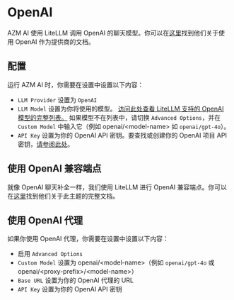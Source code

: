 # OpenAI

AZM AI 使用 LiteLLM 调用 OpenAI 的聊天模型。你可以在[这里](https://docs.litellm.ai/docs/providers/openai)找到他们关于使用 OpenAI 作为提供商的文档。

## 配置

运行 AZM AI 时，你需要在设置中设置以下内容：
* `LLM Provider` 设置为 `OpenAI`
* `LLM Model` 设置为你将使用的模型。
[访问此处查看 LiteLLM 支持的 OpenAI 模型的完整列表。](https://docs.litellm.ai/docs/providers/openai#openai-chat-completion-models)
如果模型不在列表中，请切换 `Advanced Options`，并在 `Custom Model` 中输入它（例如 openai/&lt;model-name&gt; 如 `openai/gpt-4o`）。
* `API Key` 设置为你的 OpenAI API 密钥。要查找或创建你的 OpenAI 项目 API 密钥，[请参阅此处](https://platform.openai.com/api-keys)。

## 使用 OpenAI 兼容端点

就像 OpenAI 聊天补全一样，我们使用 LiteLLM 进行 OpenAI 兼容端点。你可以在[这里](https://docs.litellm.ai/docs/providers/openai_compatible)找到他们关于此主题的完整文档。

## 使用 OpenAI 代理

如果你使用 OpenAI 代理，你需要在设置中设置以下内容：
* 启用 `Advanced Options`
* `Custom Model` 设置为 openai/&lt;model-name&gt;（例如 `openai/gpt-4o` 或 openai/&lt;proxy-prefix&gt;/&lt;model-name&gt;）
* `Base URL` 设置为你的 OpenAI 代理的 URL
* `API Key` 设置为你的 OpenAI API 密钥
